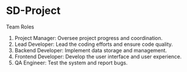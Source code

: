 # SD-Project
Team Roles
1. Project Manager: Oversee project progress and coordination.
2. Lead Developer: Lead the coding efforts and ensure code quality.
3. Backend Developer: Implement data storage and management.
4. Frontend Developer: Develop the user interface and user experience.
5. QA Engineer: Test the system and report bugs.
